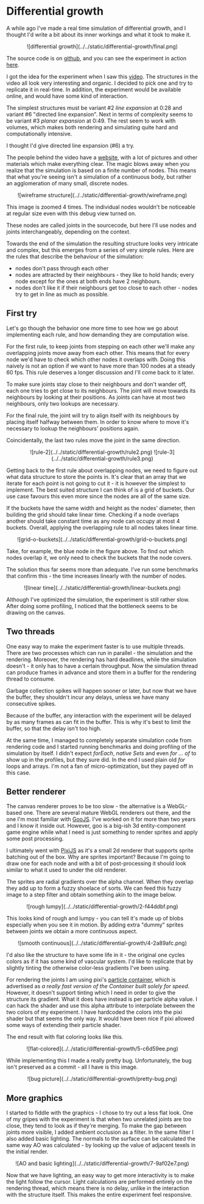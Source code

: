 <!-- @@@title:Differential growth@@@ -->

# Differential growth

A while ago I've made a real time simulation of differential growth, 
and I thought I'd write a bit about its inner workings and what it took 
to make it.

<p style="text-align: center">
![differential growth](../../static/differential-growth/final.png)
</p>

The source code is on [github](https://github.com/adrianton3/differential-growth),
and you can see the experiment in action [here](https://adrianton3.github.io/differential-growth/). 

I got the idea for the experiment when I saw this [video](https://www.youtube.com/watch?v=9HI8FerKr6Q).
The structures in the video all look very interesting and organic. 
I decided to pick one and try to replicate it in real-time. In addition, the
experiment would be available online, and would have some kind of interaction.  

The simplest structures must be variant #2 *line expansion* at 0:28 and 
variant #6 "directed line expansion".
Next in terms of complexity seems to be variant #3 *planar expansion*
at 0:49. The rest seem to work with volumes, which makes both rendering and 
simulating quite hard and computationally intensive.

I thought I'd give directed line expansion (#6) a try.

The people behind the video have a [website](http://n-e-r-v-o-u-s.com/blog/?p=6721),
with a lot of pictures and other materials which make everything clear. 
The magic blows away when you realize that the simulation is based on a 
finite number of nodes. This means that what you're seeing isn't a 
simulation of a continuous body, but rather an agglomeration of many small,
discrete nodes.

<p style="text-align: center">
![wireframe structure](../../static/differential-growth/wireframe.png)
</p>

This image is zoomed 4 times. The individual nodes wouldn't be noticeable
at regular size even with this debug view turned on.

These nodes are called joints in the sourcecode, but here I'll use nodes and 
joints interchangeably, depending on the context.

Towards the end of the simulation the resulting structure looks very intricate 
and complex, but this emerges from a series of very simple rules. Here are the 
rules that describe the behaviour of the simulation:

+ nodes don't pass through each other
+ nodes are attracted by their neighbours - they like to hold hands; every node
except for the ones at both ends have 2 neighbours.
+ nodes don't like it if their neighbours get too close to each other - nodes 
try to get in line as much as possible.


## First try

Let's go though the behavior one more time to see how we go about implementing 
each rule, and how demanding they are computation wise.

For the first rule, to keep joints from stepping on each other we'll make any 
overlapping joints move away from each other. This means that for every node 
we'd have to check which other nodes it overlaps with. Doing this naively is 
not an option if we want to have more than 100 nodes at a steady 60 fps. 
This rule deserves a longer discussion and I'll come back to it later.

To make sure joints stay close to their neighbours and don't wander off,
each one tries to get close to its neighbours. 
The joint will move towards its neighbours by looking at their positions. 
As joints can have at most two neighbours, only two lookups are necessary.
 
For the final rule, the joint will try to align itself with its neighbours 
by placing itself halfway between them. In order to know where to move it's 
necessary to lookup the neighbours' positions again.

Coincidentally, the last two rules move the joint in the same direction.

<p style="text-align: center">
![rule-2](../../static/differential-growth/rule2.png)
![rule-3](../../static/differential-growth/rule3.png)
</p>

Getting back to the first rule about overlapping nodes, we need to figure out 
what data structure to store the points in.
It's clear that an array that we iterate for each point is not going to cut it -
it is however the simplest to implement.
The best suited structure I can think of is a grid of buckets. Our use case 
favours this even more since the nodes are all of the same size.

If the buckets have the same width and height as the nodes' diameter, then 
building the grid should take linear time. Checking if a node overlaps 
another should take constant time as any node can occupy at most 4 buckets.
Overall, applying the overlapping rule to all nodes takes linear time.

<p style="text-align: center">
![grid-o-buckets](../../static/differential-growth/grid-o-buckets.png)
</p>

Take, for example, the blue node in the figure above. To find out which nodes 
overlap it, we only need to check the buckets that the node covers.

The solution thus far seems more than adequate. I've run some benchmarks that
confirm this - the time increases linearly with the number of nodes. 

<p style="text-align: center">
![linear time](../../static/differential-growth/linear-buckets.png)
</p>

Although I've optimized the simulation, the experiment is still rather slow.
After doing some profiling, I noticed that the bottleneck seems to be drawing on 
the canvas.


## Two threads

One easy way to make the experiment faster is to use multiple threads. There are 
two processes which can run in parallel - the simulation and the rendering.
Moreover, the rendering has hard deadlines, while the simulation 
doesn't - it only has to have a certain throughput. Now the simulation thread 
can produce frames in advance and store them in a buffer for the rendering 
thread to consume.

Garbage collection spikes will happen sooner or later, but now that we have the 
buffer, they shouldn't incur any delays, unless we have many consecutive spikes. 

Because of the buffer, any interaction with the experiment will be delayed by as
many frames as can fit in the buffer. This is why it's best to limit the buffer,
so that the delay isn't too high.

At the same time, I managed to completely separate simulation code from 
rendering code and I started running benchmarks and doing profiling of the 
simulation by itself. I didn't expect *forEach*, *native Sets* and even 
*for ... of* to show up in the profiles, but they sure did. In the end 
I used plain old *for* loops and arrays. I'm not a fan of micro-optimization, 
but they payed off in this case.


## Better renderer

The canvas renderer proves to be too slow - the alternative is a WebGL-based 
one. There are several mature WebGL renderers out there, and the one I'm most 
familiar with [GooJS](https://github.com/GooTechnologies/goojs). 
I've worked on it for more than two years and I know it inside out. 
However, goo is a big-ish 3d entity-component game engine 
while what I need is just something to render sprites and apply some 
post processing.

I ultimately went with [PixiJS](http://www.pixijs.com/) as it's a small 
2d renderer that supports sprite batching out of the box. Why are sprites 
important? Because I'm going to draw one for each node and with a bit of 
post-processing it should look similar to what it used to under the old 
renderer.

The sprites are radial gradients over the alpha channel. When they overlap
they add up to form a fuzzy shoelace of sorts. We can feed this fuzzy image
to a step filter and obtain something akin to the image below.

<p style="text-align: center">
![rough lumpy](../../static/differential-growth/2-f44ddbf.png)
</p>

This looks kind of rough and lumpy - you can tell it's made up of blobs
especially when you see it in motion. By adding extra "dummy" sprites
between joints we obtain a more continuous aspect.

<p style="text-align: center">
![smooth continuous](../../static/differential-growth/4-2a89afc.png)
</p>

I'd also like the structure to have some life in it - the original one
cycles colors as if it has some kind of vascular system. I'd like to replicate
that by slightly tinting the otherwise color-less gradients I've been using.

For rendering the joints I am using pixi's 
[particle container](http://pixijs.download/release/docs/PIXI.particles.ParticleContainer.html), 
which is advertised as *a really fast version of the Container built solely
for speed*. However, it doesn't support tinting which I need in order to 
give the structure its gradient.
What it does have instead is per particle alpha value. I can hack the shader
and use this alpha attribute to interpolate between the two colors of my experiment.
I have hardcoded the colors into the pixi shader but that seems the only way.
It would have been nice if pixi allowed some ways of extending their particle
shader.

The end result with flat coloring looks like this.

<p style="text-align: center">
![flat-colored](../../static/differential-growth/5-c6d59ee.png)
</p>

While implementing this I made a really pretty bug. Unfortunately,
the bug isn't preserved as a commit - all I have is this image.

<p style="text-align: center">
![bug picture](../../static/differential-growth/pretty-bug.png)
</p>


## More graphics

I started to fiddle with the graphics - I chose to try out a less flat look. 
One of my gripes with the experiment is that when two unrelated joints are 
too close, they tend to look as if they're merging. 
To make the gap between joints more visible, I added ambient occlusion 
as a filter. In the same filter I also added basic lighting. The normals
to the surface can be calculated the same way AO was calculated - by 
looking up the value of adjacent texels in the initial render.

<p style="text-align: center">
![AO and basic lighting](../../static/differential-growth/7-9af02e7.png)
</p>

Now that we have lighting, an easy way to get more interactivity is to make
the light follow the cursor. 
Light calculations are performed entirely on the rendering thread, which means
there is no delay, unlike in the interaction with the structure itself.
This makes the entire experiment feel responsive.